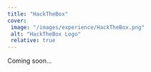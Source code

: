 ```yaml
---
title: "HackTheBox"
cover:
 image: "/images/experience/HackTheBox.png"
 alt: "HackTheBox Logo"
 relative: true
---
```


Coming soon...